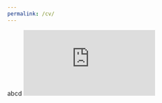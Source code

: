 ```yaml
---
permalink: /cv/
---
```


abcd
<embed src="https://hyokangs.github.co/assets/pdf/CV-Hyo-Kang.pdf" type="application/pdf" />
